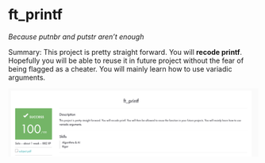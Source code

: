# ft_printf
_Because putnbr and putstr aren’t enough_

Summary: This project is pretty straight forward. You will **recode printf**. Hopefully you
will be able to reuse it in future project without the fear of being flagged as a cheater.
You will mainly learn how to use variadic arguments.


![Libft](https://github.com/ivanoriola/42/blob/f435163e46d724889baa8b3c59565d1bbb3e8501/images/printf.png)
